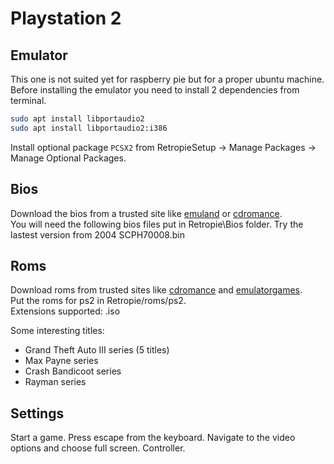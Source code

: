 # Playstation 2

## Emulator

This one is not suited yet for raspberry pie but for a proper ubuntu machine.
Before installing the emulator you need to install 2 dependencies from terminal.

```bash
sudo apt install libportaudio2
sudo apt install libportaudio2:i386
```

Install optional package `PCSX2` from RetropieSetup -> Manage Packages -> Manage Optional Packages.

## Bios

Download the bios from a trusted site like [emuland](https://www.emu-land.net/en/consoles/ps2/bios) or [cdromance](https://cdromance.org/bios-files/).  
You will need the following bios files put in Retropie\Bios folder. Try the lastest version from 2004 SCPH70008.bin

## Roms

Download roms from trusted sites like [cdromance](https://cdromance.org/ps2-iso/) and [emulatorgames](https://www.emulatorgames.net/roms/).  
Put the roms for ps2 in Retropie/roms/ps2.  
Extensions supported: .iso

Some interesting titles:

* Grand Theft Auto III series (5 titles)
* Max Payne series
* Crash Bandicoot series
* Rayman series
  
## Settings

Start a game. Press escape from the keyboard. Navigate to the video options and choose full screen.
Controller.
